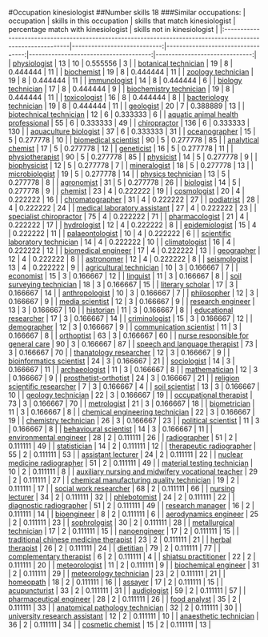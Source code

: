 #Occupation kinesiologist
##Number skills 18
###Similar occupations:
| occupation                                                                                                  |   skills in this occupation |   skills that match kinesiologist |   percentage match with kinesiologist |   skills not in kinesiologist |
|:------------------------------------------------------------------------------------------------------------|----------------------------:|----------------------------------:|--------------------------------------:|------------------------------:|
| [physiologist](physiologist.md)                                                                             |                          13 |                                10 |                              0.555556 |                             3 |
| [botanical technician](botanical_technician.md)                                                             |                          19 |                                 8 |                              0.444444 |                            11 |
| [biochemist](biochemist.md)                                                                                 |                          19 |                                 8 |                              0.444444 |                            11 |
| [zoology technician](zoology_technician.md)                                                                 |                          19 |                                 8 |                              0.444444 |                            11 |
| [immunologist](immunologist.md)                                                                             |                          14 |                                 8 |                              0.444444 |                             6 |
| [biology technician](biology_technician.md)                                                                 |                          17 |                                 8 |                              0.444444 |                             9 |
| [biochemistry technician](biochemistry_technician.md)                                                       |                          19 |                                 8 |                              0.444444 |                            11 |
| [toxicologist](toxicologist.md)                                                                             |                          16 |                                 8 |                              0.444444 |                             8 |
| [bacteriology technician](bacteriology_technician.md)                                                       |                          19 |                                 8 |                              0.444444 |                            11 |
| [geologist](geologist.md)                                                                                   |                          20 |                                 7 |                              0.388889 |                            13 |
| [biotechnical technician](biotechnical_technician.md)                                                       |                          12 |                                 6 |                              0.333333 |                             6 |
| [aquatic animal health professional](aquatic_animal_health_professional.md)                                 |                          55 |                                 6 |                              0.333333 |                            49 |
| [chiropractor](chiropractor.md)                                                                             |                         136 |                                 6 |                              0.333333 |                           130 |
| [aquaculture biologist](aquaculture_biologist.md)                                                           |                          37 |                                 6 |                              0.333333 |                            31 |
| [oceanographer](oceanographer.md)                                                                           |                          15 |                                 5 |                              0.277778 |                            10 |
| [biomedical scientist](biomedical_scientist.md)                                                             |                          90 |                                 5 |                              0.277778 |                            85 |
| [analytical chemist](analytical_chemist.md)                                                                 |                          17 |                                 5 |                              0.277778 |                            12 |
| [geneticist](geneticist.md)                                                                                 |                          16 |                                 5 |                              0.277778 |                            11 |
| [physiotherapist](physiotherapist.md)                                                                       |                          90 |                                 5 |                              0.277778 |                            85 |
| [physicist](physicist.md)                                                                                   |                          14 |                                 5 |                              0.277778 |                             9 |
| [biophysicist](biophysicist.md)                                                                             |                          12 |                                 5 |                              0.277778 |                             7 |
| [mineralogist](mineralogist.md)                                                                             |                          18 |                                 5 |                              0.277778 |                            13 |
| [microbiologist](microbiologist.md)                                                                         |                          19 |                                 5 |                              0.277778 |                            14 |
| [physics technician](physics_technician.md)                                                                 |                          13 |                                 5 |                              0.277778 |                             8 |
| [agronomist](agronomist.md)                                                                                 |                          31 |                                 5 |                              0.277778 |                            26 |
| [biologist](biologist.md)                                                                                   |                          14 |                                 5 |                              0.277778 |                             9 |
| [chemist](chemist.md)                                                                                       |                          23 |                                 4 |                              0.222222 |                            19 |
| [cosmologist](cosmologist.md)                                                                               |                          20 |                                 4 |                              0.222222 |                            16 |
| [chromatographer](chromatographer.md)                                                                       |                          31 |                                 4 |                              0.222222 |                            27 |
| [podiatrist](podiatrist.md)                                                                                 |                          28 |                                 4 |                              0.222222 |                            24 |
| [medical laboratory assistant](medical_laboratory_assistant.md)                                             |                          27 |                                 4 |                              0.222222 |                            23 |
| [specialist chiropractor](specialist_chiropractor.md)                                                       |                          75 |                                 4 |                              0.222222 |                            71 |
| [pharmacologist](pharmacologist.md)                                                                         |                          21 |                                 4 |                              0.222222 |                            17 |
| [hydrologist](hydrologist.md)                                                                               |                          12 |                                 4 |                              0.222222 |                             8 |
| [epidemiologist](epidemiologist.md)                                                                         |                          15 |                                 4 |                              0.222222 |                            11 |
| [palaeontologist](palaeontologist.md)                                                                       |                          10 |                                 4 |                              0.222222 |                             6 |
| [scientific laboratory technician](scientific_laboratory_technician.md)                                     |                          14 |                                 4 |                              0.222222 |                            10 |
| [climatologist](climatologist.md)                                                                           |                          16 |                                 4 |                              0.222222 |                            12 |
| [biomedical engineer](biomedical_engineer.md)                                                               |                          17 |                                 4 |                              0.222222 |                            13 |
| [geographer](geographer.md)                                                                                 |                          12 |                                 4 |                              0.222222 |                             8 |
| [astronomer](astronomer.md)                                                                                 |                          12 |                                 4 |                              0.222222 |                             8 |
| [seismologist](seismologist.md)                                                                             |                          13 |                                 4 |                              0.222222 |                             9 |
| [agricultural technician](agricultural_technician.md)                                                       |                          10 |                                 3 |                              0.166667 |                             7 |
| [economist](economist.md)                                                                                   |                          15 |                                 3 |                              0.166667 |                            12 |
| [linguist](linguist.md)                                                                                     |                          11 |                                 3 |                              0.166667 |                             8 |
| [soil surveying technician](soil_surveying_technician.md)                                                   |                          18 |                                 3 |                              0.166667 |                            15 |
| [literary scholar](literary_scholar.md)                                                                     |                          17 |                                 3 |                              0.166667 |                            14 |
| [anthropologist](anthropologist.md)                                                                         |                          10 |                                 3 |                              0.166667 |                             7 |
| [philosopher](philosopher.md)                                                                               |                          12 |                                 3 |                              0.166667 |                             9 |
| [media scientist](media_scientist.md)                                                                       |                          12 |                                 3 |                              0.166667 |                             9 |
| [research engineer](research_engineer.md)                                                                   |                          13 |                                 3 |                              0.166667 |                            10 |
| [historian](historian.md)                                                                                   |                          11 |                                 3 |                              0.166667 |                             8 |
| [educational researcher](educational_researcher.md)                                                         |                          17 |                                 3 |                              0.166667 |                            14 |
| [criminologist](criminologist.md)                                                                           |                          15 |                                 3 |                              0.166667 |                            12 |
| [demographer](demographer.md)                                                                               |                          12 |                                 3 |                              0.166667 |                             9 |
| [communication scientist](communication_scientist.md)                                                       |                          11 |                                 3 |                              0.166667 |                             8 |
| [orthoptist](orthoptist.md)                                                                                 |                          63 |                                 3 |                              0.166667 |                            60 |
| [nurse responsible for general care](nurse_responsible_for_general_care.md)                                 |                          90 |                                 3 |                              0.166667 |                            87 |
| [speech and language therapist](speech_and_language_therapist.md)                                           |                          73 |                                 3 |                              0.166667 |                            70 |
| [thanatology researcher](thanatology_researcher.md)                                                         |                          12 |                                 3 |                              0.166667 |                             9 |
| [bioinformatics scientist](bioinformatics_scientist.md)                                                     |                          24 |                                 3 |                              0.166667 |                            21 |
| [sociologist](sociologist.md)                                                                               |                          14 |                                 3 |                              0.166667 |                            11 |
| [archaeologist](archaeologist.md)                                                                           |                          11 |                                 3 |                              0.166667 |                             8 |
| [mathematician](mathematician.md)                                                                           |                          12 |                                 3 |                              0.166667 |                             9 |
| [prosthetist-orthotist](prosthetist-orthotist.md)                                                           |                          24 |                                 3 |                              0.166667 |                            21 |
| [religion scientific researcher](religion_scientific_researcher.md)                                         |                           7 |                                 3 |                              0.166667 |                             4 |
| [soil scientist](soil_scientist.md)                                                                         |                          13 |                                 3 |                              0.166667 |                            10 |
| [geology technician](geology_technician.md)                                                                 |                          22 |                                 3 |                              0.166667 |                            19 |
| [occupational therapist](occupational_therapist.md)                                                         |                          73 |                                 3 |                              0.166667 |                            70 |
| [metrologist](metrologist.md)                                                                               |                          21 |                                 3 |                              0.166667 |                            18 |
| [biometrician](biometrician.md)                                                                             |                          11 |                                 3 |                              0.166667 |                             8 |
| [chemical engineering technician](chemical_engineering_technician.md)                                       |                          22 |                                 3 |                              0.166667 |                            19 |
| [chemistry technician](chemistry_technician.md)                                                             |                          26 |                                 3 |                              0.166667 |                            23 |
| [political scientist](political_scientist.md)                                                               |                          11 |                                 3 |                              0.166667 |                             8 |
| [behavioural scientist](behavioural_scientist.md)                                                           |                          14 |                                 3 |                              0.166667 |                            11 |
| [environmental engineer](environmental_engineer.md)                                                         |                          28 |                                 2 |                              0.111111 |                            26 |
| [radiographer](radiographer.md)                                                                             |                          51 |                                 2 |                              0.111111 |                            49 |
| [statistician](statistician.md)                                                                             |                          14 |                                 2 |                              0.111111 |                            12 |
| [therapeutic radiographer](therapeutic_radiographer.md)                                                     |                          55 |                                 2 |                              0.111111 |                            53 |
| [assistant lecturer](assistant_lecturer.md)                                                                 |                          24 |                                 2 |                              0.111111 |                            22 |
| [nuclear medicine radiographer](nuclear_medicine_radiographer.md)                                           |                          51 |                                 2 |                              0.111111 |                            49 |
| [material testing technician](material_testing_technician.md)                                               |                          10 |                                 2 |                              0.111111 |                             8 |
| [auxiliary nursing and midwifery vocational teacher](auxiliary_nursing_and_midwifery_vocational_teacher.md) |                          29 |                                 2 |                              0.111111 |                            27 |
| [chemical manufacturing quality technician](chemical_manufacturing_quality_technician.md)                   |                          19 |                                 2 |                              0.111111 |                            17 |
| [social work researcher](social_work_researcher.md)                                                         |                          68 |                                 2 |                              0.111111 |                            66 |
| [nursing lecturer](nursing_lecturer.md)                                                                     |                          34 |                                 2 |                              0.111111 |                            32 |
| [phlebotomist](phlebotomist.md)                                                                             |                          24 |                                 2 |                              0.111111 |                            22 |
| [diagnostic radiographer](diagnostic_radiographer.md)                                                       |                          51 |                                 2 |                              0.111111 |                            49 |
| [research manager](research_manager.md)                                                                     |                          16 |                                 2 |                              0.111111 |                            14 |
| [bioengineer](bioengineer.md)                                                                               |                           8 |                                 2 |                              0.111111 |                             6 |
| [aerodynamics engineer](aerodynamics_engineer.md)                                                           |                          25 |                                 2 |                              0.111111 |                            23 |
| [sophrologist](sophrologist.md)                                                                             |                          30 |                                 2 |                              0.111111 |                            28 |
| [metallurgical technician](metallurgical_technician.md)                                                     |                          17 |                                 2 |                              0.111111 |                            15 |
| [nanoengineer](nanoengineer.md)                                                                             |                          17 |                                 2 |                              0.111111 |                            15 |
| [traditional chinese medicine therapist](traditional_chinese_medicine_therapist.md)                         |                          23 |                                 2 |                              0.111111 |                            21 |
| [herbal therapist](herbal_therapist.md)                                                                     |                          26 |                                 2 |                              0.111111 |                            24 |
| [dietitian](dietitian.md)                                                                                   |                          79 |                                 2 |                              0.111111 |                            77 |
| [complementary therapist](complementary_therapist.md)                                                       |                           6 |                                 2 |                              0.111111 |                             4 |
| [shiatsu practitioner](shiatsu_practitioner.md)                                                             |                          22 |                                 2 |                              0.111111 |                            20 |
| [meteorologist](meteorologist.md)                                                                           |                          11 |                                 2 |                              0.111111 |                             9 |
| [biochemical engineer](biochemical_engineer.md)                                                             |                          31 |                                 2 |                              0.111111 |                            29 |
| [meteorology technician](meteorology_technician.md)                                                         |                          23 |                                 2 |                              0.111111 |                            21 |
| [homeopath](homeopath.md)                                                                                   |                          18 |                                 2 |                              0.111111 |                            16 |
| [assayer](assayer.md)                                                                                       |                          17 |                                 2 |                              0.111111 |                            15 |
| [acupuncturist](acupuncturist.md)                                                                           |                          33 |                                 2 |                              0.111111 |                            31 |
| [audiologist](audiologist.md)                                                                               |                          59 |                                 2 |                              0.111111 |                            57 |
| [pharmaceutical engineer](pharmaceutical_engineer.md)                                                       |                          28 |                                 2 |                              0.111111 |                            26 |
| [food analyst](food_analyst.md)                                                                             |                          35 |                                 2 |                              0.111111 |                            33 |
| [anatomical pathology technician](anatomical_pathology_technician.md)                                       |                          32 |                                 2 |                              0.111111 |                            30 |
| [university research assistant](university_research_assistant.md)                                           |                          12 |                                 2 |                              0.111111 |                            10 |
| [anaesthetic technician](anaesthetic_technician.md)                                                         |                          36 |                                 2 |                              0.111111 |                            34 |
| [cosmetic chemist](cosmetic_chemist.md)                                                                     |                          15 |                                 2 |                              0.111111 |                            13 |
